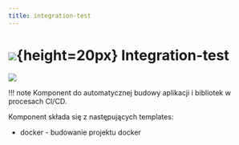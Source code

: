 ```yaml
---
title: integration-test
---
```


# ![](https://gitlab.com/pl.rachuna-net/infrastructure/terraform/modules/gitlab-project/-/raw/main/images/gitlab.png){height=20px} Integration-test

[![](https://gitlab.com/pl.rachuna-net/cicd/components/integration-test/-/badges/release.svg)](https://gitlab.com/pl.rachuna-net/cicd/components/integration-test/-/releases)

!!! note
    Komponent do automatycznej budowy aplikacji i bibliotek w procesach CI/CD.

Komponent składa się z następujących templates:

* docker - budowanie projektu docker
